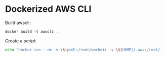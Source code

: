 # Dockerized AWS CLI

Build awscli:

```
docker build -t awscli .
```

Create a script:

```bash
echo "docker run --rm -v \$(pwd):/root/workdir -v \${HOME}/.aws:/root/.aws awscli \"\$@\"" > /usr/local/bin/aws
```
